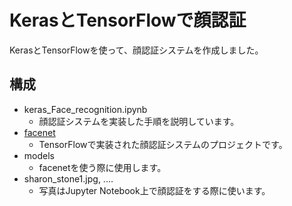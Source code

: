 # KerasとTensorFlowで顔認証

KerasとTensorFlowを使って、顔認証システムを作成しました。

## 構成

- keras_Face_recognition.ipynb
    - 顔認証システムを実装した手順を説明しています。
- [facenet](https://github.com/davidsandberg/facenet)
    - TensorFlowで実装された顔認証システムのプロジェクトです。
- models
    - facenetを使う際に使用します。
- sharon_stone1.jpg, ....
    - 写真はJupyter Notebook上で顔認証をする際に使います。